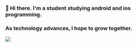 ### 👋 Hi there. I'm a student studying android and ios programming.
###    As technology advances, I hope to grow together.


<img src="https://img.shields.io/badge/Android-3DDC84?style=flat-square&logo=Android&logoColor=white"/>

<!--
**Characterful/Characterful** is a ✨ _special_ ✨ repository because its `README.md` (this file) appears on your GitHub profile.

Here are some ideas to get you started:

- 🔭 I’m currently working on ...
- 🌱 I’m currently learning ...
- 👯 I’m looking to collaborate on ...
- 🤔 I’m looking for help with ...
- 💬 Ask me about ...
- 📫 How to reach me: ...
- 😄 Pronouns: ...
- ⚡ Fun fact: ...
-->
